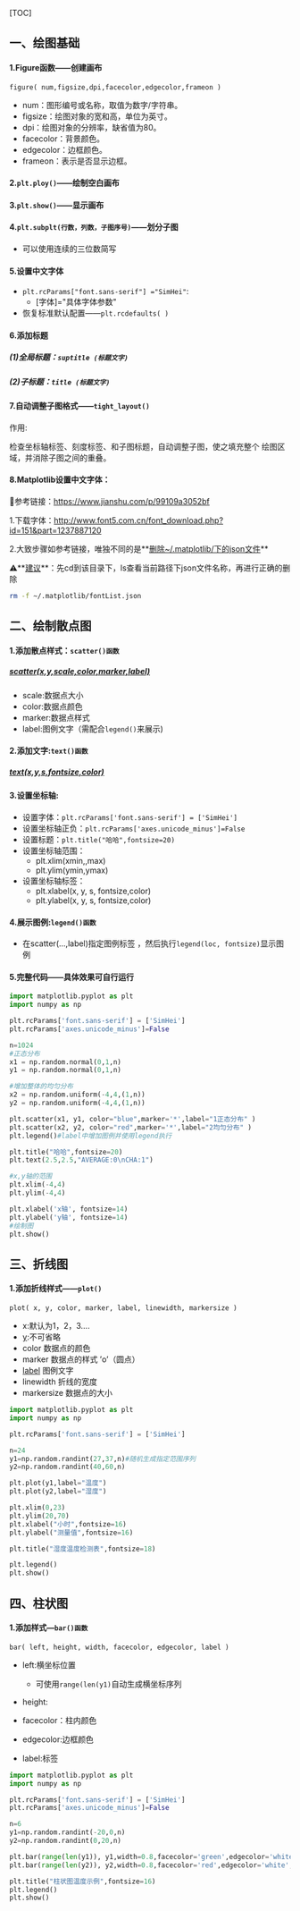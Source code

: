 [TOC]

## 一、绘图基础

#### 1.Figure函数——创建画布

`figure( num,figsize,dpi,facecolor,edgecolor,frameon )`

- num：图形编号或名称，取值为数字/字符串。
- figsize：绘图对象的宽和高，单位为英寸。
- dpi：绘图对象的分辨率，缺省值为80。
- facecolor：背景颜色。 
- edgecolor：边框颜色。
- frameon：表示是否显示边框。

#### 2.`plt.ploy()`——绘制空白画布

#### 3.`plt.show()`——显示画布

#### 4.`plt.subplt(行数，列数，子图序号)`——划分子图

- 可以使用连续的三位数简写

#### 5.设置中文字体

- `plt.rcParams["font.sans-serif"] ="SimHei"`:
  - [字体]="具体字体参数"
- 恢复标准默认配置——`plt.rcdefaults( )`

#### 6.添加标题

##### (1)全局标题：`suptitle (标题文字)`

##### (2)子标题：`title (标题文字)`

#### 7.自动调整子图格式——`tight_layout()`

作用:

检查坐标轴标签、刻度标签、和子图标题，自动调整子图，使之填充整个 绘图区域，并消除子图之间的重叠。

#### 8.Matplotlib设置中文字体：

🔗参考链接：https://www.jianshu.com/p/99109a3052bf

1.下载字体：http://www.font5.com.cn/font_download.php?id=151&part=1237887120

2.大致步骤如参考链接，唯独不同的是**<u>删除~/.matplotlib/下的json文件</u>**

⚠️**<u>建议</u>**：先cd到该目录下，ls查看当前路径下json文件名称，再进行正确的删除

```bash
rm -f ~/.matplotlib/fontList.json
```

## 二、绘制散点图

#### 1.添加散点样式：`scatter()函数`

##### <u>scatter(x,y,scale,color,marker,label)</u>

- scale:数据点大小
- color:数据点颜色
- marker:数据点样式
- label:图例文字（需配合`legend()`来展示)

#### 2.添加文字:`text()函数`

##### <u>text(x,y,s,fontsize,color)</u>

#### 3.设置坐标轴:

- 设置字体：`plt.rcParams['font.sans-serif'] = ['SimHei']  `
- 设置坐标轴正负：`plt.rcParams['axes.unicode_minus']=False`
- 设置标题：`plt.title("哈哈",fontsize=20)`
- 设置坐标轴范围：
  - plt.xlim(xmin,,max)
  - plt.ylim(ymin,ymax)
- 设置坐标轴标签：
  - plt.xlabel(x, y, s, fontsize,color)
  - plt.ylabel(x, y, s, fontsize,color)

#### 4.展示图例:`legend()函数`

- 在scatter(...,label)指定图例标签 ，然后执行`legend(loc, fontsize)`显示图例

#### 5.完整代码——具体效果可自行运行

```python
import matplotlib.pyplot as plt
import numpy as np

plt.rcParams['font.sans-serif'] = ['SimHei']  
plt.rcParams['axes.unicode_minus']=False

n=1024
#正态分布
x1 = np.random.normal(0,1,n)
y1 = np.random.normal(0,1,n)

#增加整体的均匀分布
x2 = np.random.uniform(-4,4,(1,n))
y2 = np.random.uniform(-4,4,(1,n))

plt.scatter(x1, y1, color="blue",marker='*',label="1正态分布" )
plt.scatter(x2, y2, color="red",marker='*',label="2均匀分布" )
plt.legend()#label中增加图例并使用legend执行

plt.title("哈哈",fontsize=20)
plt.text(2.5,2.5,"AVERAGE:0\nCHA:1")

#x,y轴的范围
plt.xlim(-4,4)
plt.ylim(-4,4)

plt.xlabel('x轴', fontsize=14)
plt.ylabel('y轴', fontsize=14)
#绘制图
plt.show()
```

## 三、折线图

#### 1.添加折线样式——`plot()`

`plot( x, y, color, marker, label, linewidth, markersize )`

- x:默认为1，2，3....
- <u>y</u>:不可省略
- color 数据点的颜色 
- marker 数据点的样式 ’o’（圆点） 
- <u>label</u> 图例文字 
- linewidth 折线的宽度 
- markersize 数据点的大小

```python
import matplotlib.pyplot as plt
import numpy as np

plt.rcParams['font.sans-serif'] = ['SimHei']  

n=24
y1=np.random.randint(27,37,n)#随机生成指定范围序列
y2=np.random.randint(40,60,n)

plt.plot(y1,label="温度")
plt.plot(y2,label="湿度")

plt.xlim(0,23)
plt.ylim(20,70)
plt.xlabel("小时",fontsize=16)
plt.ylabel("测量值",fontsize=16)

plt.title("湿度温度检测表",fontsize=18)

plt.legend()
plt.show()
```

## 四、柱状图

#### 1.添加样式—`bar()函数`

`bar( left, height, width, facecolor, edgecolor, label )`

- left:横坐标位置
  - 可使用`range(len(y1)`自动生成横坐标序列

- height:
- facecolor：柱内颜色
- edgecolor:边框颜色
- label:标签

```python
import matplotlib.pyplot as plt
import numpy as np

plt.rcParams['font.sans-serif'] = ['SimHei']  
plt.rcParams['axes.unicode_minus']=False

n=6
y1=np.random.randint(-20,0,n)
y2=np.random.randint(0,20,n)

plt.bar(range(len(y1)), y1,width=0.8,facecolor='green',edgecolor='white',label='统计量1')
plt.bar(range(len(y2)), y2,width=0.8,facecolor='red',edgecolor='white',label='统计量2')

plt.title("柱状图温度示例",fontsize=16)
plt.legend()
plt.show()
```
